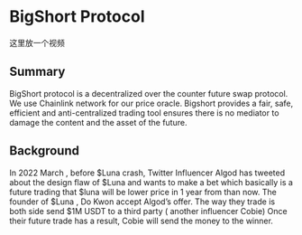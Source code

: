 # BigShort Protocol

这里放一个视频


## Summary 

BigShort protocol is a decentralized over the counter future swap protocol. We use Chainlink network for our price oracle. 
Bigshort provides a fair, safe, efficient and anti-centralized trading tool ensures there is no mediator to damage the content and the asset of the future.


## Background 

In 2022 March , before $Luna crash,  Twitter Influencer Algod has tweeted about the design flaw of $Luna and wants to make a bet which basically is a future trading that $luna will be lower price in 1 year from than now. The founder of $Luna , Do Kwon accept Algod’s offer. The way they trade is both side send $1M USDT to a third party ( another influencer Cobie) Once their future trade has a result, Cobie will send the money to the winner. 


